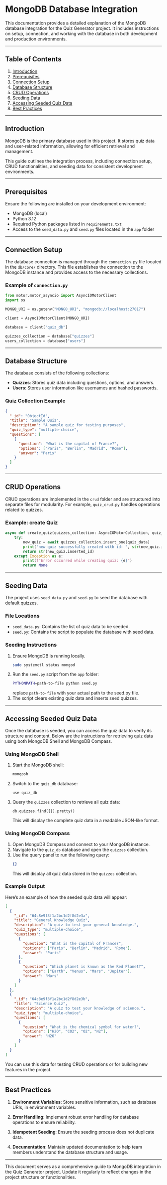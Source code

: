 # MongoDB Database Integration

This documentation provides a detailed explanation of the MongoDB database integration for the Quiz Generator project. It includes instructions on setup, connection, and working with the database in both development and production environments.

---

## Table of Contents

1. [Introduction](#introduction)
2. [Prerequisites](#prerequisites)
3. [Connection Setup](#connection-setup)
4. [Database Structure](#database-structure)
5. [CRUD Operations](#crud-operations)
6. [Seeding Data](#seeding-data)
7. [Accessing Seeded Quiz Data](#accessing-seeded-quiz-data)
8. [Best Practices](#best-practices)

---

## Introduction

MongoDB is the primary database used in this project. It stores quiz data and user-related information, allowing for efficient retrieval and management.

This guide outlines the integration process, including connection setup, CRUD functionalities, and seeding data for consistent development environments.

---

## Prerequisites

Ensure the following are installed on your development environment:

- MongoDB (local)
- Python 3.12
- Required Python packages listed in `requirements.txt`
- Access to the `seed_data.py` and `seed.py` files located in the `app` folder

---

## Connection Setup

The database connection is managed through the `connection.py` file located in the `db/core/` directory. This file establishes the connection to the MongoDB instance and provides access to the necessary collections.

### Example of `connection.py`
```python
from motor.motor_asyncio import AsyncIOMotorClient
import os

MONGO_URI = os.getenv("MONGO_URI", "mongodb://localhost:27017")

client = AsyncIOMotorClient(MONGO_URI)

database = client["quiz_db"]

quizzes_collection = database["quizzes"]
users_collection = database["users"]
```

---

## Database Structure

The database consists of the following collections:

- **Quizzes**: Stores quiz data including questions, options, and answers.
- **Users**: Stores user information like usernames and hashed passwords.

### Quiz Collection Example
```json
{
  "_id": "ObjectId",
  "title": "Sample Quiz",
  "description": "A sample quiz for testing purposes",
  "quiz_type": "multiple-choice",
  "questions": [
    {
      "question": "What is the capital of France?",
      "options": ["Paris", "Berlin", "Madrid", "Rome"],
      "answer": "Paris"
    }
  ]
}
```

---

## CRUD Operations

CRUD operations are implemented in the `crud` folder and are structured into separate files for modularity. For example, `quiz_crud.py` handles operations related to quizzes.

### Example: create Quiz
```python
async def create_quiz(quizzes_collection: AsyncIOMotorCollection, quiz_data: dict):
    try:
        new_quiz = await quizzes_collection.insert_one(quiz_data)
        print("new quiz successfully created with id: ", str(new_quiz.inserted_id))
        return str(new_quiz.inserted_id)  
    except Exception as e:
        print(f"Error occurred while creating quiz: {e}")
        return None 
```

---

## Seeding Data

The project uses `seed_data.py` and `seed.py` to seed the database with default quizzes.

### File Locations

- `seed_data.py`: Contains the list of quiz data to be seeded.
- `seed.py`: Contains the script to populate the database with seed data.

### Seeding Instructions

1. Ensure MongoDB is running locally.
   ```bash
   sudo systemctl status mongod
   ```
2. Run the `seed.py` script from the `app` folder:
   ```bash
   PYTHONPATH=path-to-file python seed.py
   ```
   replace `path-to-file` with your actual path to the seed.py file.
3. The script clears existing quiz data and inserts seed quizzes.

---

## Accessing Seeded Quiz Data

Once the database is seeded, you can access the quiz data to verify its structure and content. Below are the instructions for retrieving quiz data using both MongoDB Shell and MongoDB Compass.

### Using MongoDB Shell

1. Start the MongoDB shell:
   ```bash
   mongosh
   ```
2. Switch to the `quiz_db` database:
   ```mongoshell
   use quiz_db
   ```
3. Query the `quizzes` collection to retrieve all quiz data:
   ```mongoshell
   db.quizzes.find({}).pretty()
   ```
   This will display the complete quiz data in a readable JSON-like format.

### Using MongoDB Compass

1. Open MongoDB Compass and connect to your MongoDB instance.
2. Navigate to the `quiz_db` database and open the `quizzes` collection.
3. Use the query panel to run the following query:
   ```json
   {}
   ```
   This will display all quiz data stored in the `quizzes` collection.

### Example Output

Here’s an example of how the seeded quiz data will appear:

```json
[
  {
    "_id": "64c8e9f3f1a2bc1d2f8d2e3a",
    "title": "General Knowledge Quiz",
    "description": "A quiz to test your general knowledge.",
    "quiz_type": "multiple-choice",
    "questions": [
      {
        "question": "What is the capital of France?",
        "options": ["Paris", "Berlin", "Madrid", "Rome"],
        "answer": "Paris"
      },
      {
        "question": "Which planet is known as the Red Planet?",
        "options": ["Earth", "Venus", "Mars", "Jupiter"],
        "answer": "Mars"
      }
    ]
  },
  {
    "_id": "64c8e9f3f1a2bc1d2f8d2e3b",
    "title": "Science Quiz",
    "description": "A quiz to test your knowledge of science.",
    "quiz_type": "multiple-choice",
    "questions": [
      {
        "question": "What is the chemical symbol for water?",
        "options": ["H2O", "CO2", "O2", "N2"],
        "answer": "H2O"
      }
    ]
  }
]
```

You can use this data for testing CRUD operations or for building new features in the project.

---

## Best Practices

1. **Environment Variables**:
   Store sensitive information, such as database URIs, in environment variables.

2. **Error Handling**:
   Implement robust error handling for database operations to ensure reliability.

3. **Idempotent Seeding**:
   Ensure the seeding process does not duplicate data.

4. **Documentation**:
   Maintain updated documentation to help team members understand the database structure and usage.

---

This document serves as a comprehensive guide to MongoDB integration in the Quiz Generator project. Update it regularly to reflect changes in the project structure or functionalities.


